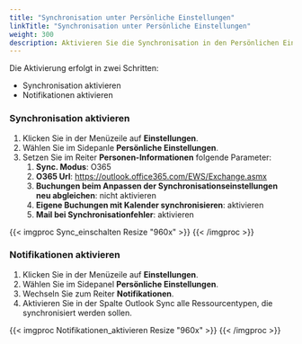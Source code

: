 ```yaml
---
title: "Synchronisation unter Persönliche Einstellungen"
linkTitle: "Synchronisation unter Persönliche Einstellungen"
weight: 300
description: Aktivieren Sie die Synchronisation in den Persönlichen Einstellungen, um die Synchronisation zwischen Add-In bzw. Wizard und 3V ROOMS sicherzustellen.
---
```

Die Aktivierung erfolgt in zwei Schritten:
- Synchronisation aktivieren
- Notifikationen aktivieren

### Synchronisation aktivieren

1. Klicken Sie in der Menüzeile auf **Einstellungen**.
2. Wählen Sie im Sidepanle **Persönliche Einstellungen**.
3. Setzen Sie im Reiter **Personen-Informationen** folgende Parameter:
   1. **Sync. Modus**: O365
   2. **O365 Url**: https://outlook.office365.com/EWS/Exchange.asmx
   3. **Buchungen beim Anpassen der Synchronisationseinstellungen neu abgleichen**: nicht aktivieren
   4. **Eigene Buchungen mit Kalender synchronisieren**: aktivieren
   5. **Mail bei Synchronisationfehler**: aktivieren

{{< imgproc Sync_einschalten Resize "960x" >}} {{< /imgproc >}}

### Notifikationen aktivieren

1. Klicken Sie in der Menüzeile auf **Einstellungen**.
2. Wählen Sie im Sidepanel **Persönliche Einstellungen**.
3. Wechseln Sie zum Reiter **Notifikationen**.
4. Aktivieren Sie in der Spalte Outlook Sync alle Ressourcentypen, die synchronisiert werden sollen.

{{< imgproc Notifikationen_aktivieren Resize "960x" >}} {{< /imgproc >}}
